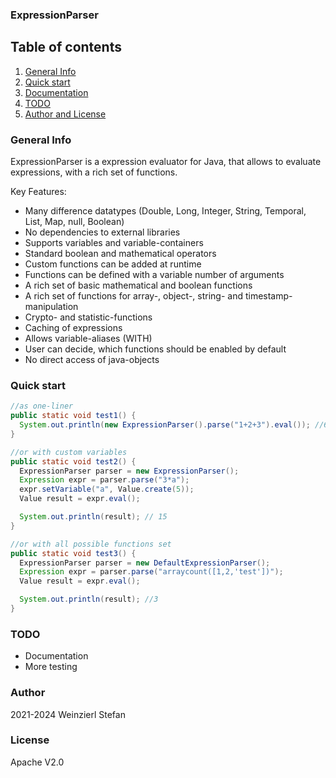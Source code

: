 ### ExpressionParser

## Table of contents
1. [General Info](#general-info)
2. [Quick start](#quick-start)
3. [Documentation](doc/index.md)
5. [TODO](#todo) 
6. [Author and License](#author-and-license)

### General Info
ExpressionParser is a expression evaluator for Java, that allows to evaluate expressions, with a rich set of functions.

Key Features:
- Many difference datatypes (Double, Long, Integer, String, Temporal, List, Map, null, Boolean)
- No dependencies to external libraries
- Supports variables and variable-containers
- Standard boolean and mathematical operators
- Custom functions can be added at runtime
- Functions can be defined with a variable number of arguments
- A rich set of basic mathematical and boolean functions
- A rich set of functions for array-, object-, string- and timestamp-manipulation
- Crypto- and statistic-functions
- Caching of expressions
- Allows variable-aliases (WITH)
- User can decide, which functions should be enabled by default
- No direct access of java-objects

### Quick start

```java
//as one-liner
public static void test1() {
  System.out.println(new ExpressionParser().parse("1+2+3").eval()); //6
}

//or with custom variables
public static void test2() {
  ExpressionParser parser = new ExpressionParser();
  Expression expr = parser.parse("3*a");
  expr.setVariable("a", Value.create(5));
  Value result = expr.eval();

  System.out.println(result); // 15
}

//or with all possible functions set
public static void test3() {
  ExpressionParser parser = new DefaultExpressionParser();
  Expression expr = parser.parse("arraycount([1,2,'test'])");
  Value result = expr.eval();

  System.out.println(result); //3
}

```

### TODO
- Documentation
- More testing

### Author
2021-2024 Weinzierl Stefan

### License
Apache V2.0